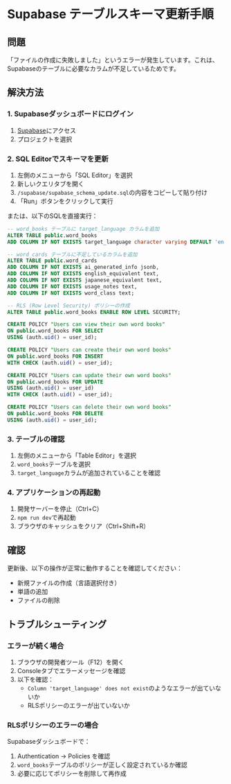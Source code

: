 # Supabase テーブルスキーマ更新手順

## 問題
「ファイルの作成に失敗しました」というエラーが発生しています。これは、Supabaseのテーブルに必要なカラムが不足しているためです。

## 解決方法

### 1. Supabaseダッシュボードにログイン
1. [Supabase](https://app.supabase.com/)にアクセス
2. プロジェクトを選択

### 2. SQL Editorでスキーマを更新
1. 左側のメニューから「SQL Editor」を選択
2. 新しいクエリタブを開く
3. `/supabase/supabase_schema_update.sql`の内容をコピーして貼り付け
4. 「Run」ボタンをクリックして実行

または、以下のSQLを直接実行：

```sql
-- word_books テーブルに target_language カラムを追加
ALTER TABLE public.word_books 
ADD COLUMN IF NOT EXISTS target_language character varying DEFAULT 'en';

-- word_cards テーブルに不足しているカラムを追加
ALTER TABLE public.word_cards
ADD COLUMN IF NOT EXISTS ai_generated_info jsonb,
ADD COLUMN IF NOT EXISTS english_equivalent text,
ADD COLUMN IF NOT EXISTS japanese_equivalent text,
ADD COLUMN IF NOT EXISTS usage_notes text,
ADD COLUMN IF NOT EXISTS word_class text;

-- RLS (Row Level Security) ポリシーの作成
ALTER TABLE public.word_books ENABLE ROW LEVEL SECURITY;

CREATE POLICY "Users can view their own word books" 
ON public.word_books FOR SELECT 
USING (auth.uid() = user_id);

CREATE POLICY "Users can create their own word books" 
ON public.word_books FOR INSERT 
WITH CHECK (auth.uid() = user_id);

CREATE POLICY "Users can update their own word books" 
ON public.word_books FOR UPDATE 
USING (auth.uid() = user_id) 
WITH CHECK (auth.uid() = user_id);

CREATE POLICY "Users can delete their own word books" 
ON public.word_books FOR DELETE 
USING (auth.uid() = user_id);
```

### 3. テーブルの確認
1. 左側のメニューから「Table Editor」を選択
2. `word_books`テーブルを選択
3. `target_language`カラムが追加されていることを確認

### 4. アプリケーションの再起動
1. 開発サーバーを停止（Ctrl+C）
2. `npm run dev`で再起動
3. ブラウザのキャッシュをクリア（Ctrl+Shift+R）

## 確認
更新後、以下の操作が正常に動作することを確認してください：
- 新規ファイルの作成（言語選択付き）
- 単語の追加
- ファイルの削除

## トラブルシューティング

### エラーが続く場合
1. ブラウザの開発者ツール（F12）を開く
2. Consoleタブでエラーメッセージを確認
3. 以下を確認：
   - `Column 'target_language' does not exist`のようなエラーが出ていないか
   - RLSポリシーのエラーが出ていないか

### RLSポリシーのエラーの場合
Supabaseダッシュボードで：
1. Authentication → Policies を確認
2. `word_books`テーブルのポリシーが正しく設定されているか確認
3. 必要に応じてポリシーを削除して再作成